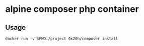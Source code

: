 # alpine composer php container

## Usage

```
docker run -v $PWD:/project 0x20h/composer install
```
